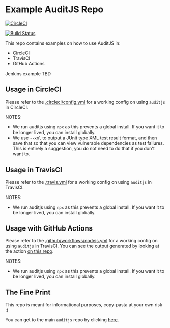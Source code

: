 # Example AuditJS Repo
   
[![CircleCI](https://circleci.com/gh/sonatype-nexus-community/example-auditjs-repo.svg?style=svg)](https://circleci.com/gh/sonatype-nexus-community/example-auditjs-repo)

[![Build Status](https://travis-ci.org/sonatype-nexus-community/example-auditjs-repo.svg?branch=master)](https://travis-ci.org/sonatype-nexus-community/example-auditjs-repo)

This repo contains examples on how to use AuditJS in:

- CircleCI
- TravisCI
- GitHub Actions

Jenkins example TBD

## Usage in CircleCI

Please refer to the [.circleci/config.yml](https://github.com/sonatype-nexus-community/example-auditjs-repo/blob/master/.circleci/config.yml) for a working config on using `auditjs` in CircleCI.

NOTES:

- We run auditjs using `npx` as this prevents a global install. If you want it to be longer lived, you can install globally.
- We use `--xml` to output a JUnit type XML test result format, and then save that so that you can view vulnerable dependencies as test failures. This is entirely a suggestion, you do not need to do that if you don't want to.

## Usage in TravisCI

Please refer to the [.travis.yml](https://github.com/sonatype-nexus-community/example-auditjs-repo/blob/master/.travis.yml) for a working config on using `auditjs` in TravisCI.

NOTES:

- We run auditjs using `npx` as this prevents a global install. If you want it to be longer lived, you can install globally.

## Usage with GitHub Actions

Please refer to the [.github/workflows/nodejs.yml](https://github.com/sonatype-nexus-community/example-auditjs-repo/blob/master/.github/workflows/nodejs.yml) for a working config on using `auditjs` in TravisCI. You can see the output generated by looking at the action [on this repo](https://github.com/sonatype-nexus-community/example-auditjs-repo/actions).

NOTES:

- We run auditjs using `npx` as this prevents a global install. If you want it to be longer lived, you can install globally.

## The Fine Print

This repo is meant for informational purposes, copy-pasta at your own risk :)

You can get to the main `auditjs` repo by clicking [here](https://github.com/sonatype-nexus-community/auditjs).
